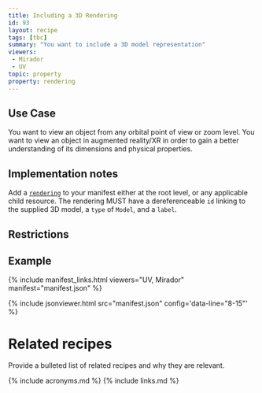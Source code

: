 ```yaml
---
title: Including a 3D Rendering
id: 93
layout: recipe
tags: [tbc]
summary: "You want to include a 3D model representation"
viewers:
 - Mirador
 - UV
topic: property
property: rendering 
---
```


## Use Case

You want to view an object from any orbital point of view or zoom level.
You want to view an object in augmented reality/XR in order to gain a better understanding of its dimensions and physical properties.

## Implementation notes

Add a [`rendering`](https://iiif.io/api/presentation/3.0/#rendering) to your manifest either at the root level, or any applicable child resource.
The rendering MUST have a dereferenceable `id` linking to the supplied 3D model, a `type` of `Model`, and a `label`.

## Restrictions


## Example
{% include manifest_links.html viewers="UV, Mirador" manifest="manifest.json" %}

{% include jsonviewer.html src="manifest.json" config='data-line="8-15"' %}



# Related recipes

Provide a bulleted list of related recipes and why they are relevant.


{% include acronyms.md %}
{% include links.md %}

